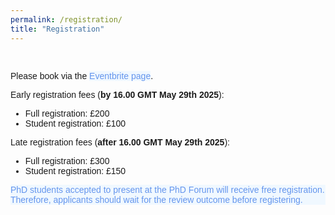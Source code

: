 ```yaml
---
permalink: /registration/
title: "Registration"
---
```


<html>
<meta name="viewport" content="width=device-width, initial-scale=1">
<script src="https://kit.fontawesome.com/a076d05399.js" crossorigin="anonymous"></script>
<head>
<style>
body {
  font-family: sans-serif;
}
</style>
</head>
<body>
<br>

Please book via the <a href="https://www.eventbrite.co.uk/e/healtac-2025-8th-healthcare-text-analytics-conference-registration-1255748340089" style="color: #6495ED; background-color: #F0F8FF; text-decoration: none;" target="_blank">Eventbrite page</a>.
<p></p>
Early registration fees (<strong>by 16.00 GMT May 29th 2025</strong>):
<ul>
  <li>Full registration: £200</li>
  <li>Student registration: £100</li>
</ul>

Late registration fees (<strong>after 16.00 GMT May 29th 2025</strong>):
<ul>
  <li>Full registration: £300</li>
  <li>Student registration: £150</li>
</ul>

<!-- <p style="color: #6495ED; background-color: #F0F8FF; text-decoration: none;">The fee includes participation for three days (including the tutorial day).
</p> -->

<p style="color: #6495ED; background-color: #F0F8FF; text-decoration: none;">
PhD students accepted to present at the PhD Forum will receive free registration. Therefore, applicants should wait for the review outcome before registering.
</p>

</body>
</html>
